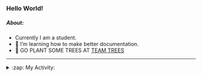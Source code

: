 ### Hello World!

##### About:
- Currently I am a student.
- 🌱 I’m learning how to make better documentation.
- 🌱 GO PLANT SOME TREES AT [TEAM TREES](https://teamtrees.org/)

---
<details>
  <summary>:zap: My Activity:</summary>
  
<!--START_SECTION:waka-->
![Code Time](http://img.shields.io/badge/Code%20Time-1%2C241%20hrs%2048%20mins-blue)

**I'm a Night 🦉** 

```text
🌞 Morning                2011 commits        ███░░░░░░░░░░░░░░░░░░░░░░   10.25 % 
🌆 Daytime                6614 commits        ████████░░░░░░░░░░░░░░░░░   33.71 % 
🌃 Evening                5647 commits        ███████░░░░░░░░░░░░░░░░░░   28.78 % 
🌙 Night                  5347 commits        ███████░░░░░░░░░░░░░░░░░░   27.25 % 
```
📅 **I'm Most Productive on Wednesday** 

```text
Monday                   2710 commits        ███░░░░░░░░░░░░░░░░░░░░░░   13.81 % 
Tuesday                  2692 commits        ███░░░░░░░░░░░░░░░░░░░░░░   13.72 % 
Wednesday                4645 commits        ██████░░░░░░░░░░░░░░░░░░░   23.68 % 
Thursday                 2586 commits        ███░░░░░░░░░░░░░░░░░░░░░░   13.18 % 
Friday                   2092 commits        ███░░░░░░░░░░░░░░░░░░░░░░   10.66 % 
Saturday                 1677 commits        ██░░░░░░░░░░░░░░░░░░░░░░░   08.55 % 
Sunday                   3217 commits        ████░░░░░░░░░░░░░░░░░░░░░   16.40 % 
```


📊 **This Week I Spent My Time On** 

```text
🔥 Editors: 
Android Studio           4 hrs 27 mins       ███████████░░░░░░░░░░░░░░   43.66 % 
IntelliJ                 3 hrs 8 mins        ████████░░░░░░░░░░░░░░░░░   30.87 % 
VS Code                  2 hrs 35 mins       ██████░░░░░░░░░░░░░░░░░░░   25.47 % 

🐱‍💻 Projects: 
java-springboot-projects 3 hrs 8 mins        ████████░░░░░░░░░░░░░░░░░   30.87 % 
py-series                2 hrs 2 mins        █████░░░░░░░░░░░░░░░░░░░░   20.02 % 
swag-store               1 hr 43 mins        ████░░░░░░░░░░░░░░░░░░░░░   16.95 % 
CSE224-Fundamentals-of-An1 hr 4 mins         ███░░░░░░░░░░░░░░░░░░░░░░   10.61 % 
test                     49 mins             ██░░░░░░░░░░░░░░░░░░░░░░░   08.13 % 
```


 Last Updated on 20/10/2023 14:11:41 UTC
<!--END_SECTION:waka-->
</details>
